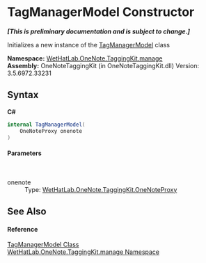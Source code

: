 # TagManagerModel Constructor 
 _**\[This is preliminary documentation and is subject to change.\]**_

Initializes a new instance of the <a href="0501014e-b454-6ea6-53dd-ea5cf4e8e537">TagManagerModel</a> class

**Namespace:**&nbsp;<a href="6c09c3a7-2ecd-33d5-2ed0-acefd996500f">WetHatLab.OneNote.TaggingKit.manage</a><br />**Assembly:**&nbsp;OneNoteTaggingKit (in OneNoteTaggingKit.dll) Version: 3.5.6972.33231

## Syntax

**C#**<br />
``` C#
internal TagManagerModel(
	OneNoteProxy onenote
)
```


#### Parameters
&nbsp;<dl><dt>onenote</dt><dd>Type: <a href="a46a793f-b110-250f-657a-ecb64aa3bbf7">WetHatLab.OneNote.TaggingKit.OneNoteProxy</a><br /></dd></dl>

## See Also


#### Reference
<a href="0501014e-b454-6ea6-53dd-ea5cf4e8e537">TagManagerModel Class</a><br /><a href="6c09c3a7-2ecd-33d5-2ed0-acefd996500f">WetHatLab.OneNote.TaggingKit.manage Namespace</a><br />